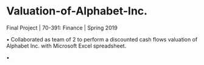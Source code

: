 # Valuation-of-Alphabet-Inc.
Final Project | 70-391: Finance | Spring 2019

•	Collaborated as team of 2 to perform a discounted cash flows valuation of Alphabet Inc. with Microsoft Excel spreadsheet.

•	
